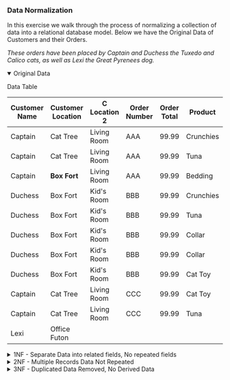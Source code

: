 ### Data Normalization

In this exercise we walk through the process of normalizing a collection of data into a relational database model.
Below we have the Original Data of Customers and their Orders.

*These orders have been placed by Captain and Duchess the Tuxedo and Calico cats, as well as Lexi the Great Pyrenees dog.*

<details open><summary>Original Data</summary>
<p>

Data Table

| Customer Name | Customer Location | C Location 2   | Order Number | Order Total | Product   | Product Unit Price | Quantity Ordered |
|---------------|-------------------|----------------|--------------|-------------|-----------|--------------------|------------------|
| Captain       | Cat Tree          | Living Room    | AAA          | 99.99       | Crunchies | 1.00               | 5                |
| Captain       | Cat Tree          | Living Room    | AAA          | 99.99       | Tuna      | 2.00               | 3                |
| Captain       | **Box Fort**      | Living Room    | AAA          | 99.99       | Bedding   | 3.00               | 7                |
| Duchess       | Box Fort          | Kid's Room     | BBB          | 99.99       | Crunchies | 1.00               | 2                |
| Duchess       | Box Fort          | Kid's Room     | BBB          | 99.99       | Tuna      | 2.00               | 1                |
| Duchess       | Box Fort          | Kid's Room     | BBB          | 99.99       | Collar    | 5.00               | 3                |
| Duchess       | Box Fort          | Kid's Room     | BBB          | 99.99       | Collar    | 5.00               | 5                |
| Duchess       | Box Fort          | Kid's Room     | BBB          | 99.99       | Cat Toy   | 4.00               | 4                |
| Captain       | Cat Tree          | Living Room    | CCC          | 99.99       | Cat Toy   | 4.00               | 8                |
| Captain       | Cat Tree          | Living Room    | CCC          | 99.99       | Tuna      | 2.00               | 1                |
| Lexi          | Office Futon      |                |              |             |           |                    |                  |

</p>
</details>

<details><summary>1NF - Separate Data into related fields, No repeated fields</summary>
<p>

Customer Table

| Customer Id | Name     |
|-------------|----------|
| 1           | Captain  |
| 2           | Duchess  |
| 3           | Lexi     |

Order Table

| Order Entry Id | Customer Id   | Order Number | Order Total | Product   | Product Unit Price | Quantity Ordered |
|----------------|---------------|--------------|-------------|-----------|--------------------|------------------|
| 1              | 1             | AAA          | 99.99       | Crunchies | 1.00               | 5                |
| 2              | 1             | AAA          | 99.99       | Tuna      | 2.00               | 3                |
| 3              | 1             | AAA          | 99.99       | Bedding   | 3.00               | 7                |
| 4              | 2             | BBB          | 99.99       | Crunchies | 1.00               | 2                |
| 5              | 2             | BBB          | 99.99       | Tuna      | 2.00               | 1                |
| 6              | 2             | BBB          | 99.99       | Collar    | 5.00               | 3                |
| 7              | 2             | BBB          | 99.99       | Collar    | 5.00               | 5                |
| 8              | 2             | BBB          | 99.99       | Cat Toy   | 4.00               | 4                |
| 9              | 1             | CCC          | 99.99       | Cat Toy   | 4.00               | 8                |
| 10             | 1             | CCC          | 99.99       | Tuna      | 2.00               | 1                |

Location Table

| Location Id | Customer | Location       |
|-------------|----------|----------------|
| 1           | 1        | Cat Tree       |
| 2           | 1        | Living Room    |
| 3           | 2        | Box Fort       |
| 4           | 2        | Kid's Room     |
| 5           | 3        | Office Futon   |

</p>
</details>

<details><summary>2NF - Multiple Records Data Not Repeated</summary>
<p>

Customer Table

| Customer Id | Name     |
|-------------|----------|
| 1           | Captain  |
| 2           | Duchess  |
| 3           | Lexi     |

Product Table

| Product Id | Product   | Product Unit Price |
|------------|-----------|--------------------|
| 1          | Crunchies | 1.00               |
| 2          | Tuna      | 2.00               |
| 3          | Bedding   | 3.00               |
| 4          | Collar    | 5.00               |
| 5          | Cat Toy   | 4.00               |

Order Table

| Order Id | Customer Id   | Order Number | Order Total |
|----------|---------------|--------------|-------------|
| 1        | 1             | AAA          | 99.99       |
| 2        | 2             | BBB          | 99.99       |
| 3        | 1             | CCC          | 99.99       |

Order Product Table

| Order Product Id | Order Id | Product Id | Quantity Ordered |
|------------------|----------|------------|------------------|
| 1                | 1        | 1          | 5                |
| 2                | 1        | 2          | 3                |
| 3                | 1        | 3          | 7                |
| 4                | 2        | 1          | 2                |
| 5                | 2        | 2          | 1                |
| 6                | 2        | 4          | 3                |
| 7                | 2        | 4          | 5                |
| 8                | 2        | 5          | 4                |
| 9                | 3        | 5          | 8                |
| 10               | 3        | 2          | 1                |

Location Table

| Location Id | Customer | Location       |
|-------------|----------|----------------|
| 1           | 1        | Cat Tree       |
| 2           | 1        | Living Room    |
| 3           | 2        | Box Fort       |
| 4           | 2        | Kid's Room     |
| 5           | 3        | Cat Tree       |

</p>
</details>

<details><summary>3NF - Duplicated Data Removed, No Derived Data</summary>
<p>

Customer Table

| Customer Id | Name     |
|-------------|----------|
| 1           | Captain  |
| 2           | Duchess  |
| 3           | Lexi     |

Product Table

| Product Id | Product   | Product Unit Price |
|------------|-----------|--------------------|
| 1          | Crunchies | 1.00               |
| 2          | Tuna      | 2.00               |
| 3          | Bedding   | 3.00               |
| 4          | Collar    | 5.00               |
| 5          | Cat Toy   | 4.00               |

Order Table

| Order Id | Customer Id   | Order Number |
|----------|---------------|--------------|
| 1        | 1             | AAA          |
| 2        | 2             | BBB          |
| 3        | 1             | CCC          |

Order Product Table

| Order Product Id | Order Id | Product Id | Quantity Ordered |
|------------------|----------|------------|------------------|
| 1                | 1        | 1          | 5                |
| 2                | 1        | 2          | 3                |
| 3                | 1        | 3          | 7                |
| 4                | 2        | 1          | 2                |
| 5                | 2        | 2          | 1                |
| 6                | 2        | 4          | 8                |
| 7                | 2        | 5          | 4                |
| 8                | 3        | 5          | 8                |
| 9                | 3        | 2          | 1                |

Notice that in order 2, COLLAR was ordered twice. These items orders are combined here

Location Table

| Location Id | Customer | Location       |
|-------------|----------|----------------|
| 1           | 1        | Cat Tree       |
| 2           | 1        | Living Room    |
| 3           | 2        | Box Fort       |
| 4           | 2        | Kid's Room     |
| 5           | 3        | Cat Tree       |

</p>
</details>
